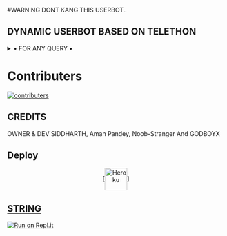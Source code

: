 #WARNING DONT KANG THIS USERBOT.. 
## DYNAMIC USERBOT BASED ON TELETHON 

<details>

  <summary> • FOR ANY QUERY • </summary>
<h2 align="center"> <a href="https://t.me/DYNAMICUSERBOTSUPPORT">JOIN OUR SUPPORT GROUP</a></h2>

</details>


# Contributers
[![contributers](https://img.shields.io/badge/contributers-contributers-brightgreen)](https://github.com/SRIDHAR2021SIDDHARTH/DynamicUserbot/graphs/contributors)
## CREDITS 
 OWNER & DEV SIDDHARTH, Aman Pandey, Noob-Stranger And GODBOYX
## Deploy
<p align="center"><a href="https://heroku.com/deploy?template=https://github.com/SRIDHAR2021SIDDHARTH/DYNAMIC-PACK/HEROKU-PACK"> [<img align="center" alt="Heroku" width="52px" src="https://www.nicepng.com/png/full/223-2233246_heroku-logo-salesforce-heroku.png" />]


## STRING
[![Run on Repl.it](https://repl.it/badge/github/STARKGANG/friday)](https://replit.com/@amanpandey7647/Dynamic-USERBOT-String-Session#main.py)

